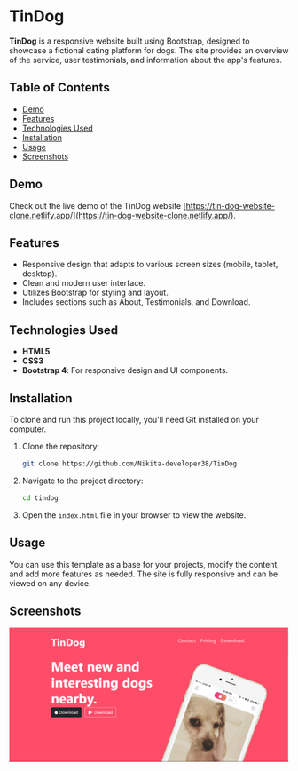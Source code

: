 # TinDog

**TinDog** is a responsive website built using Bootstrap, designed to showcase a fictional dating platform for dogs. The site provides an overview of the service, user testimonials, and information about the app's features.

## Table of Contents

- [Demo](#demo)
- [Features](#features)
- [Technologies Used](#technologies-used)
- [Installation](#installation)
- [Usage](#usage)
- [Screenshots](#screenshots)

## Demo

Check out the live demo of the TinDog website [https://tin-dog-website-clone.netlify.app/](https://tin-dog-website-clone.netlify.app/).

## Features

- Responsive design that adapts to various screen sizes (mobile, tablet, desktop).
- Clean and modern user interface.
- Utilizes Bootstrap for styling and layout.
- Includes sections such as About, Testimonials, and Download.

## Technologies Used

- **HTML5**
- **CSS3**
- **Bootstrap 4**: For responsive design and UI components.

## Installation

To clone and run this project locally, you'll need Git installed on your computer.

1. Clone the repository:
    ```bash
    git clone https://github.com/Nikita-developer38/TinDog
    ```

2. Navigate to the project directory:
    ```bash
    cd tindog
    ```

3. Open the `index.html` file in your browser to view the website.

## Usage

You can use this template as a base for your projects, modify the content, and add more features as needed. The site is fully responsive and can be viewed on any device.

## Screenshots



![TinDog Screenshot](tindog.png) 
